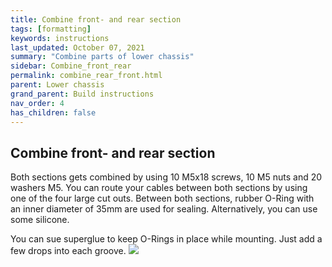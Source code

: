 ```yaml
---
title: Combine front- and rear section
tags: [formatting]
keywords: instructions
last_updated: October 07, 2021
summary: "Combine parts of lower chassis"
sidebar: Combine_front_rear
permalink: combine_rear_front.html
parent: Lower chassis
grand_parent: Build instructions
nav_order: 4
has_children: false
---
```

## Combine front- and rear section
Both sections gets combined by using 10 M5x18 screws, 10 M5 nuts and 20 washers M5. You can route your cables between both sections by using one of the four
large cut outs. Between both sections, rubber O-Ring with an inner diameter of 35mm are used for sealing. Alternatively, you can use some silicone.

You can sue superglue to keep O-Rings in place while mounting. Just add a few drops into each groove.
![](/images/Rear_section_o_Ring.png)




